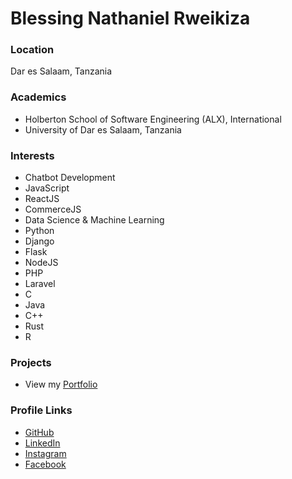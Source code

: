 # Blessing Nathaniel Rweikiza

### Location

Dar es Salaam, Tanzania

### Academics

- Holberton School of Software Engineering (ALX), International
- University of Dar es Salaam, Tanzania

### Interests

- Chatbot Development
- JavaScript
- ReactJS
- CommerceJS
- Data Science & Machine Learning
- Python
- Django
- Flask
- NodeJS
- PHP
- Laravel
- C
- Java
- C++
- Rust
- R

### Projects

- View my [Portfolio](https://linktr.ee/blessnathan01)

### Profile Links

- [GitHub](https://github.com/blessnathan01)
- [LinkedIn](https://linkedin.com/in/blessnathan01)
- [Instagram](https://instagram.com/blessnathan02)
- [Facebook](https://facebook.com/blessnathan01)
